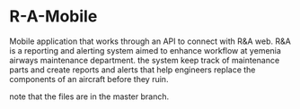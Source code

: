 # R-A-Mobile
Mobile application that works through an API to connect with R&amp;A web.
R&amp;A is a reporting and alerting system aimed to enhance workflow at yemenia airways maintenance department.
the system keep track of maintenance parts and create reports and alerts that help engineers replace  the components of an aircraft before they ruin.

note that the files are in the master branch.

